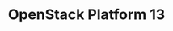 ---
permalink: /product-documents/osp13/
redirect_from:
- /osp13/
layout: styleguide
title: OpenStack Platform 13
category: Product Documents
lead: "Work in Progress!"
subnav:
  - text: Overview
    href: /product-documents/osp13/overview/
  - text: AC - Access Control
    href: /product-documents/osp13/nist-800-53/ac/
  - text: AT - Awareness and Training
    href: /product-documents/osp13/nist-800-53/at/
  - text: AU - Audit and Accountability
    href: /product-documents/osp13/nist-800-53/au/
  - text: CA - Security Assessment & Authorization
    href: /product-documents/osp13/nist-800-53/ca/
  - text: CM - Configuration Management
    href: /product-documents/osp13/nist-800-53/cm/
  - text: CP - Contingency Planning
    href: /product-documents/osp13/nist-800-53/cp/
  - text: IA - Identification and Authentication
    href: /product-documents/osp13/nist-800-53/ia/
  - text: IR - Incident Response
    href: /product-documents/osp13/nist-800-53/ir/
  - text: MA - Maintenance
    href: /product-documents/osp13/nist-800-53/ma/
  - text: MP - Media Protection
    href: /product-documents/osp13/nist-800-53/mp/
  - text: PE - Physical & Environmental Protection
    href: /product-documents/osp13/nist-800-53/pe/
  - text: PL - Planning
    href: /product-documents/osp13/nist-800-53/pl/
  - text: PS - Personnel Security
    href: /product-documents/osp13/nist-800-53/ps/
  - text: RA - Risk Assessment
    href: /product-documents/osp13/nist-800-53/ra/
  - text: SA - System and Services Acquisition
    href: /product-documents/osp13/nist-800-53/sa/
  - text: SC - Systems and Communications Protection
    href: /product-documents/osp13/nist-800-53/sc/
  - text: SI - System and Information Integrity
    href: /product-documents/osp13/nist-800-53/si/
---